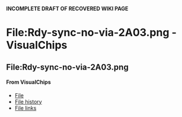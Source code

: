**INCOMPLETE DRAFT OF RECOVERED WIKI PAGE**

# File:Rdy-sync-no-via-2A03.png - VisualChips

## File:Rdy-sync-no-via-2A03.png

#### From VisualChips

- [File](#file)
- [File history](#filehistory)
- [File links](#filelinks)

